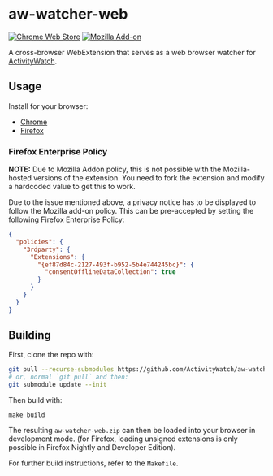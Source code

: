 # aw-watcher-web

[![Chrome Web Store](https://img.shields.io/chrome-web-store/v/nglaklhklhcoonedhgnpgddginnjdadi.svg)][chrome]
[![Mozilla Add-on](https://img.shields.io/amo/v/aw-watcher-web.svg)][firefox]

A cross-browser WebExtension that serves as a web browser watcher for [ActivityWatch][activitywatch].


## Usage

Install for your browser:

 - [Chrome][chrome]
 - [Firefox][firefox]

[activitywatch]: https://github.com/ActivityWatch/activitywatch
[firefox]: https://addons.mozilla.org/en-US/firefox/addon/aw-watcher-web/
[chrome]: https://chromewebstore.google.com/detail/activitywatch-web-watcher/nglaklhklhcoonedhgnpgddginnjdadi
[build-source-cmt]: https://github.com/ActivityWatch/aw-watcher-web/issues/94#issuecomment-1315773537
[last-xpi]: https://github.com/ActivityWatch/aw-watcher-web/releases/download/v0.4.3/aw-watcher-web-v0.4.3.xpi
[818]: https://github.com/orgs/ActivityWatch/discussions/818#discussioncomment-4017528

### Firefox Enterprise Policy

**NOTE:** Due to Mozilla Addon policy, this is not possible with the Mozilla-hosted versions of the extension. You need to fork the extension and modify a hardcoded value to get this to work.

Due to the issue mentioned above, a privacy notice has to be displayed to follow the Mozilla add-on policy. This can be pre-accepted by setting the following Firefox Enterprise Policy:
```json
{
  "policies": {
    "3rdparty": {
      "Extensions": {
        "{ef87d84c-2127-493f-b952-5b4e744245bc}": {
          "consentOfflineDataCollection": true
        }
      }
    }
  }
}
```

## Building

First, clone the repo with:

```sh
git pull --recurse-submodules https://github.com/ActivityWatch/aw-watcher-web.git
# or, normal `git pull` and then:
git submodule update --init
```

Then build with:

```
make build
```

The resulting `aw-watcher-web.zip` can then be loaded into your browser in development mode. (for Firefox, loading unsigned extensions is only possible in Firefox Nightly and Developer Edition).

For further build instructions, refer to the `Makefile`.
